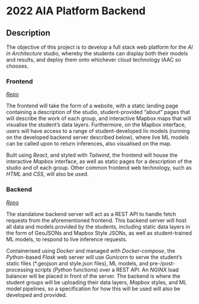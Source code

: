 # 2022 AIA Platform Backend

## Description

The objective of this project is to develop a full stack web platform for the _AI in Architecture_ studio, whereby the students can display both their models and results, and deploy them onto whichever cloud technology IAAC so chooses.

### Frontend

[_*Repo*_](https://github.com/NariddhKhean/AIA-Frontend)

The frontend will take the form of a website, with a static landing page containing a description of the studio, student-provided “about” pages that will describe the work of each group, and interactive Mapbox maps that will visualise the student’s data layers. Furthermore, on the Mapbox interface, users will have access to a range of student-developed liv models (running on the developed backend server described below), where live ML models can be called upon to return inferences, also visualised on the map.

Built using _React_, and styled with _Tailwind_, the frontend will house the interactive _Mapbox_ interface, as well as static pages for a description of the studio and of each group. Other common frontend web technology, such as _HTML_ and _CSS_, will also be used.

### Backend

[_*Repo*_](https://github.com/NariddhKhean/AIA-Backend)

The standalone backend server will act as a REST API to handle fetch requests from the aforementioned frontend. This backend server will host all data and models provided by the students, including static data layers in the form of GeoJSONs and Mapbox Style JSONs, as well as student-trained ML models, to respond to live inference requests.

Containerised using _Docker_ and managed with _Docker-compose_, the _Python_-based _Flask_ web server will use _Gunicorn_ to serve the student’s static files (*.geojson and style.json files), ML models, and pre-/post-processing scripts (_Python_ functions) over a REST API. An _NGINX_ load balancer will be placed in front of the server. The backend is where the student groups will be uploading their data layers, _Mapbox_ styles, and ML model pipelines, so a specification for how this will be used will also be developed and provided.

